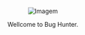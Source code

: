 <!DOCTYPE html>
<html lang="en">
<head>
    <meta charset="UTF-8">
    <meta name="viewport" content="width=device-width, initial-scale=1.0">
    <title>Site Simples</title>
</head>
<body>
    <div style="text-align: center; padding: 20px;">
        <img src="cC:\Users\caio_\Desktop\Imagem" alt="Imagem">
        <p>Wellcome to Bug Hunter.</p>
    </div>
</body>
</html>
